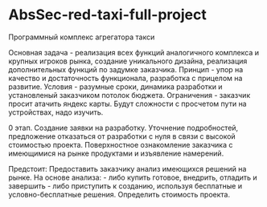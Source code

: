 # AbsSec-red-taxi-full-project
Программный комплекс агрегатора такси

Основная задача - реализация всех функций аналогичного комплекса и крупных игроков рынка, создание уникального дизайна, реализация дополнительных функций по задумке заказчика.
Принцип - упор на качество и достаточность функционала, разработка с прицелом на развитие.
Условия - разумные сроки, динамика разработки и установленый заказчиком потолок бюджета.
Ограничения - заказчик просит атачить яндекс карты. Будут сложности с просчетом пути на устройствах, надо изучить.

0 этап.
Создание заявки на разработку. Уточнение подробностей, предложение отказаться от разработки с нуля в связи с высокой стоимостью проекта.
Поверхностное ознакомление заказчика с имеющимися на рынке продуктами и изъявление намерений.

Предстоит:
Предоставить заказчику анализ имеющихся решений на рынке.
На основе анализа:
	- либо купить готовое, внедрить, отладить и завершить
	- либо приступить к созданию, используя бесплатные и условно-бесплатные 		решения.
Определить стоимость проекта.
